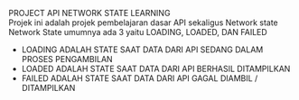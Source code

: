 PROJECT API NETWORK STATE LEARNING  
Projek ini adalah projek pembelajaran dasar API sekaligus Network state  
Network State umumnya ada 3 yaitu LOADING, LOADED, DAN FAILED  

- LOADING ADALAH STATE SAAT DATA DARI API SEDANG DALAM PROSES PENGAMBILAN
- LOADED ADALAH STATE SAAT DATA DARI API BERHASIL DITAMPILKAN
- FAILED ADALAH STATE SAAT DATA DARI API GAGAL DIAMBIL / DITAMPILKAN